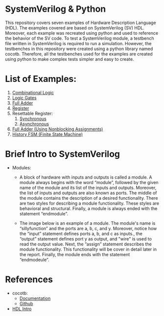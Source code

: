 # SystemVerilog & Python

This repository covers seven examples of Hardware Description Language (HDL). The examples covered are based on SystemVerilog (SV) HDL.  Moreover, each example was recreated using python and used to reference the behavior of the SV code. To test a SystemVerilog module, a testbench file written in SystemVerilog is required to run a simulation.  However, the testbenches in this repository were created using a python library named cocotb. Therefore, all the testbenches used for the examples are created using python to make complex tests simpler and easy to create.

# List of Examples:
  1. [Combinational Logic](https://github.com/JD-14/SV_and_Pyhton/tree/main/Code)
  2. [Logic Gates](https://github.com/JD-14/SV_and_Pyhton/tree/main/Code/gates)
  3. [Full Adder](https://github.com/JD-14/SV_and_Pyhton/tree/main/Code/fulladder)
  4. [Register](https://github.com/JD-14/SV_and_Pyhton/tree/main/Code/flop)
  5. Resettable Register:
      1. [Synchronous](https://github.com/JD-14/SV_and_Pyhton/tree/main/Code/flopr/synchronous)
      2. [Asynchronous](https://github.com/JD-14/SV_and_Pyhton/tree/main/Code/flopr/asynchronous)
  7. [Full Adder (Using Nonblocking Assignments)](https://github.com/JD-14/SV_and_Pyhton/tree/main/Code/fulladder2)
  8. [History FSM (Finite State Machine)](https://github.com/JD-14/SV_and_Pyhton/tree/main/Code/historyFSM)


# Brief Intro to SystemVerilog
  - Modules:
    - A block of hardware with inputs and outputs is called a module. A module always begins with the word “module”, followed by the given name of the module and its list of the inputs and outputs. Moreover, the list of inputs and outputs are also known as ports. The middle of the module contains the description of a desired functionality. There are two styles for describing a module functionality. These styles are behavioral and structural. Finally, a module is always ended with the statement “endmodule”. 
    
    - The image below is an example of a module. The module's name is “sillyfunction” and the ports are a, b, c, and y. Moreover, notice how the “input” statement defines ports a, b, and c as inputs., the “output” statement defines port y as output, and "wire" is used to read the output value. Next, the “assign” statement describes the module functionality. This functionality will be cover in detail later in the report. Finally, the module ends with the statement “endmodeule”.


# References
  - cocotb:
      - [Documentation](https://docs.cocotb.org/en/stable/index.html)
      - [Github](https://github.com/cocotb/cocotb/tree/ec99a877ee774c33e702391d744fdacb4c87850a)
  - [HDL Intro](http://pages.hmc.edu/harris/cmosvlsi/4e/cmosvlsidesign_4e_App.pdf)
